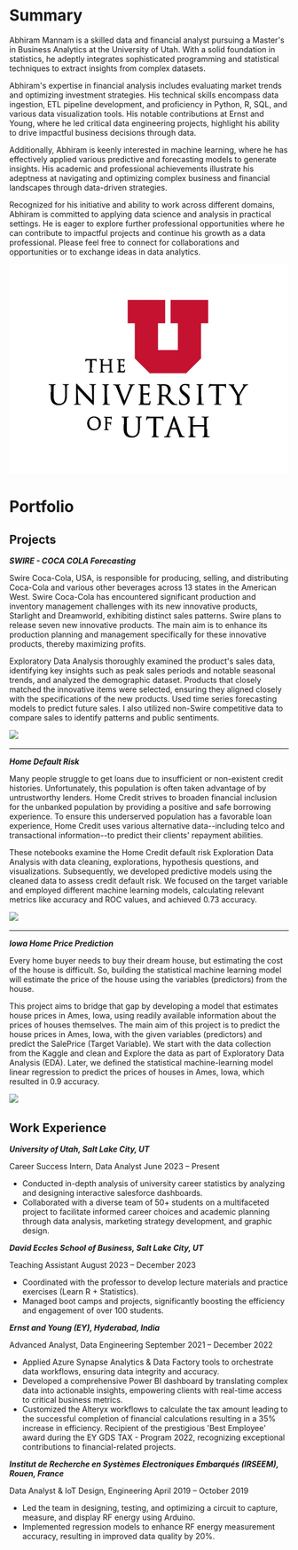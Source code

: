 # Summary

Abhiram Mannam is a skilled data and financial analyst pursuing a Master's in Business Analytics at the University of Utah. With a solid foundation in statistics, he adeptly integrates sophisticated programming and statistical techniques to extract insights from complex datasets.

Abhiram's expertise in financial analysis includes evaluating market trends and optimizing investment strategies. His technical skills encompass data ingestion, ETL pipeline development, and proficiency in Python, R, SQL, and various data visualization tools. His notable contributions at Ernst and Young, where he led critical data engineering projects, highlight his ability to drive impactful business decisions through data.

Additionally, Abhiram is keenly interested in machine learning, where he has effectively applied various predictive and forecasting models to generate insights. His academic and professional achievements illustrate his adeptness at navigating and optimizing complex business and financial landscapes through data-driven strategies.

Recognized for his initiative and ability to work across different domains, Abhiram is committed to applying data science and analysis in practical settings. He is eager to explore further professional opportunities where he can contribute to impactful projects and continue his growth as a data professional. Please feel free to connect for collaborations and opportunities or to exchange ideas in data analytics.

<img src="images/the-university-of-utah1230.jpeg?raw=true"/>


# Portfolio

## Projects

***SWIRE - COCA COLA Forecasting***

Swire Coca-Cola, USA, is responsible for producing, selling, and distributing Coca-Cola and various other beverages across 13 states in the American West. Swire Coca-Cola has encountered significant production and inventory management challenges with its new innovative products, Starlight and Dreamworld, exhibiting distinct sales patterns. Swire plans to release seven new innovative products. The main aim is to enhance its production planning and management specifically for these innovative products, thereby maximizing profits.

Exploratory Data Analysis thoroughly examined the product's sales data, identifying key insights such as peak sales periods and notable seasonal trends, and analyzed the demographic dataset. Products that closely matched the innovative items were selected, ensuring they aligned closely with the specifications of the new products. Used time series forecasting models to predict future sales. I also utilized non-Swire competitive data to compare sales to identify patterns and public sentiments.

***[![](https://img.shields.io/badge/View_On_GitHub-blue?logo=GitHub)](https://github.com/AbhiramMannam/Swire-Coca-Cola-Forecast)***

---

***Home Default Risk***

Many people struggle to get loans due to insufficient or non-existent credit histories. Unfortunately, this population is often taken advantage of by untrustworthy lenders. Home Credit strives to broaden financial inclusion for the unbanked population by providing a positive and safe borrowing experience. To ensure this underserved population has a favorable loan experience, Home Credit uses various alternative data--including telco and transactional information--to predict their clients' repayment abilities.

These notebooks examine the Home Credit default risk Exploration Data Analysis with data cleaning, explorations, hypothesis questions, and visualizations. Subsequently, we developed predictive models using the cleaned data to assess credit default risk. We focused on the target variable and employed different machine learning models, calculating relevant metrics like accuracy and ROC values, and achieved 0.73 accuracy.


***[![](https://img.shields.io/badge/View_On_GitHub-blue?logo=GitHub)](https://github.com/AbhiramMannam/Capstone-Home-Credit-Default)***

---

***Iowa Home Price Prediction***

Every home buyer needs to buy their dream house, but estimating the cost of the house is difficult. So, building the statistical machine learning model will estimate the price of the house using the variables (predictors) from the house.

This project aims to bridge that gap by developing a model that estimates house prices in Ames, Iowa, using readily available information about the prices of houses themselves. The main aim of this project is to predict the house prices in Ames, Iowa, with the given variables (predictors) and predict the SalePrice (Target Variable). We start with the data collection from the Kaggle and clean and Explore the data as part of Exploratory Data Analysis (EDA). Later, we defined the statistical machine-learning model linear regression to predict the prices of houses in Ames, Iowa, which resulted in 0.9 accuracy.

***[![](https://img.shields.io/badge/View_On_GitHub-blue?logo=GitHub)](https://github.com/AbhiramMannam/Iowa---Home-Price-Prediction/tree/main)***


## Work Experience

***University of Utah, Salt Lake City, UT***

Career Success Intern, Data Analyst             June 2023 – Present

- Conducted in-depth analysis of university career statistics by analyzing and designing interactive salesforce dashboards.
- Collaborated with a diverse team of 50+ students on a multifaceted project to facilitate informed career choices and academic planning through data analysis, marketing strategy development, and graphic design.

***David Eccles School of Business, Salt Lake City, UT***

Teaching Assistant												    August 2023 – December 2023

- Coordinated with the professor to develop lecture materials and practice exercises (Learn R + Statistics).
- Managed boot camps and projects, significantly boosting the efficiency and engagement of over 100 students.

***Ernst and Young (EY), Hyderabad, India***

Advanced Analyst, Data Engineering						September 2021 – December 2022

- Applied Azure Synapse Analytics & Data Factory tools to orchestrate data workflows, ensuring data integrity and accuracy.
- Developed a comprehensive Power BI dashboard by translating complex data into actionable insights, empowering clients with real-time access to critical business metrics.
- Customized the Alteryx workflows to calculate the tax amount leading to the successful completion of financial calculations resulting in a 35% increase in efficiency. Recipient of the prestigious 'Best Employee' award during the EY GDS TAX - Program 2022, recognizing exceptional contributions to financial-related projects.

***Institut de Recherche en Systèmes Electroniques Embarqués (IRSEEM), Rouen, France***

Data Analyst & IoT Design, Engineering        April 2019 – October 2019

- Led the team in designing, testing, and optimizing a circuit to capture, measure, and display RF energy using Arduino.
- Implemented regression models to enhance RF energy measurement accuracy, resulting in improved data quality by 20%.
